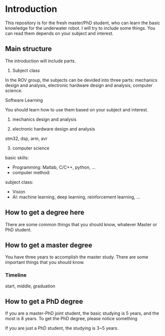 # Introduction

This repository is for the fresh master/PhD student, who can learn the basic knowledge for the underwater robot. I will try to include some things. You can read them depends on your subject and interest.

## Main structure

The introduction will include parts.

1. Subject class
   
In the ROV group, the subjects can be devided into three parts: mechanics design and analysis, electronic hardware design and analysis, computer science.

Software Learning

You should learn how to use them based on your subject and interest.

1. mechanics design and analysis


2. electronic hardware design and analysis

stm32, dsp, arm, avr

3. computer science

basic skills:

- Programming: Matlab, C/C++, python, ...
- computer method: 

subject class: 

- Vision
- AI: machine learning, deep learning, reinforcement learning, ...


## How to get a degree here

There are some common things that you should know, whatever Master or PhD student. 


## How to get a master degree

You have three years to accomplish the master study. There are some important things that you should know.

### Timeline

start, middle, graduation


## How to get a PhD degree

If you are a master-PhD joint student, the basic studying is 5 years, and the most is 8 years. To get the PhD degree, please notice something 

If you are just a PhD student, the studying is 3~5 years.